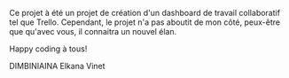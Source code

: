 Ce projet à été un projet de création d'un dashboard de travail collaboratif tel que Trello.
Cependant, le projet n'a pas aboutit de mon côté, peux-être que qu'avec vous, il connaitra un nouvel élan.

Happy coding à tous!

DIMBINIAINA Elkana Vinet